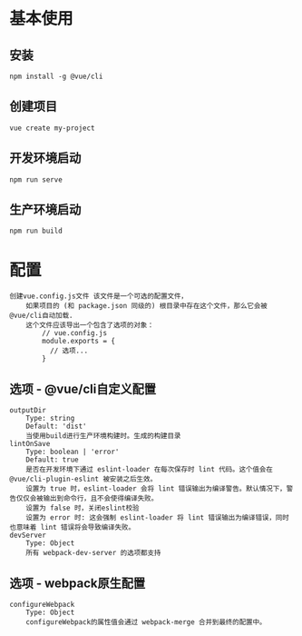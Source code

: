 # 基本使用
## 安装
    npm install -g @vue/cli
## 创建项目    
    vue create my-project
## 开发环境启动
    npm run serve
## 生产环境启动
    npm run build
    
# 配置  
    创建vue.config.js文件 该文件是一个可选的配置文件，
        如果项目的 (和 package.json 同级的) 根目录中存在这个文件，那么它会被 @vue/cli自动加载.
        这个文件应该导出一个包含了选项的对象：
            // vue.config.js
            module.exports = {
              // 选项...
            } 
## 选项 - @vue/cli自定义配置
    outputDir 
        Type: string
        Default: 'dist'
        当使用build进行生产环境构建时。生成的构建目录
    lintOnSave
        Type: boolean | 'error'
        Default: true
        是否在开发环境下通过 eslint-loader 在每次保存时 lint 代码。这个值会在 @vue/cli-plugin-eslint 被安装之后生效。
        设置为 true 时，eslint-loader 会将 lint 错误输出为编译警告。默认情况下，警告仅仅会被输出到命令行，且不会使得编译失败。
        设置为 false 时，关闭eslint校验
        设置为 error 时: 这会强制 eslint-loader 将 lint 错误输出为编译错误，同时也意味着 lint 错误将会导致编译失败。    
    devServer
        Type: Object
        所有 webpack-dev-server 的选项都支持
## 选项 - webpack原生配置
    configureWebpack
        Type: Object 
        configureWebpack的属性值会通过 webpack-merge 合并到最终的配置中。
    
    
